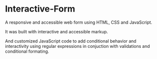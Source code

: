 # Interactive-Form
 A responsive and accessible web form using HTML, CSS and JavaScript.

 It was built with interactive and accessible markup. 
 
 And customized JavaScript code to add conditional behavior and interactivity using regular expressions in conjuction with validations and conditional formating.

 
